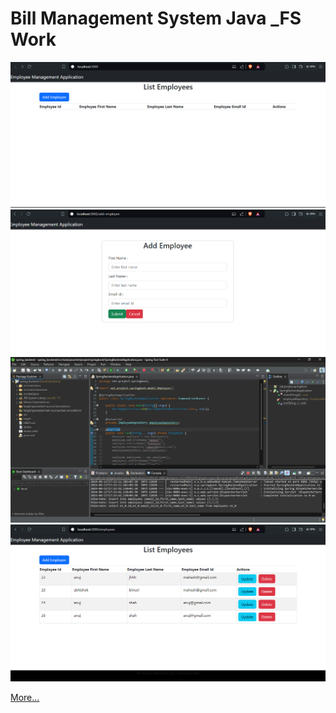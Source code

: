 # Bill Management System Java _FS Work
 

![](/Image/1.png)
![](/Image/2.png)
![](/Image/3.png)
![](/Image/4.png)



 [More...](https://anujkshah2.github.io/See_My_Portfolio/projects.html)
